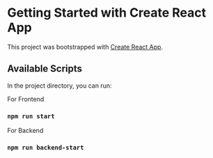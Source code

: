 # Getting Started with Create React App

This project was bootstrapped with [Create React App](https://github.com/facebook/create-react-app).

## Available Scripts

In the project directory, you can run:

For Frontend

### `npm run start`

For Backend

### `npm run backend-start`
